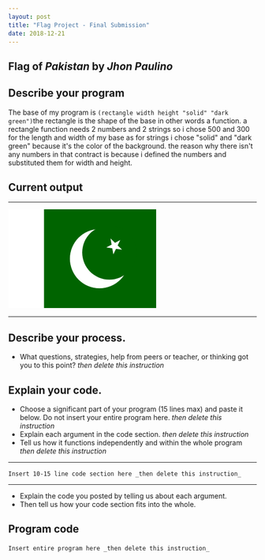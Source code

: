 ```yaml
---
layout: post
title: "Flag Project - Final Submission"
date: 2018-12-21
---
```


## Flag of _Pakistan_ by _Jhon Paulino_

## Describe your program
The base of my program is ```(rectangle width height "solid" "dark green")```the rectangle is the shape of the base in other words a function. a rectangle function needs 2 numbers and 2 strings so i chose 500 and 300 for the length and width of my base as for strings i chose "solid" and "dark green" because it's the color of the background. the reason why there isn't any numbers in that contract is because i defined the numbers and substituted them for width and height.
## Current output



* * *
![Flag](/images/epicpakistanflag.png)
* * *

## Describe your process.

-   What questions, strategies, help from peers or teacher, or thinking got you to this point? _then delete this instruction_

<!--- Delete this comment and add your writing -->


## Explain your code.

-   Choose a significant part of your program (15 lines max) and paste it below. Do not insert your entire program here. _then delete this instruction_
-   Explain each argument in the code section. _then delete this instruction_
-   Tell us how it functions independently and within the whole program _then delete this instruction_

* * *

```
Insert 10-15 line code section here _then delete this instruction_
```

* * *

-   Explain the code you posted by telling us about each argument.
-   Then tell us how your code section fits into the whole.
 
<!--- Delete this comment and add your writing -->


## Program code

```
Insert entire program here _then delete this instruction_
```
